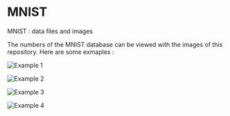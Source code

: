 # MNIST
MNIST : data files and images

The numbers of the MNIST database can be viewed with the images of this repository. Here are some exmaples :

![Example 1](https://github.com/mbornet-hl/MNIST/blob/master/IMAGES/41/mnist_0_41003.png)

![Example 2](https://github.com/mbornet-hl/MNIST/blob/master/IMAGES/41/mnist_0_41019.png)

![Example 3](https://raw.githubusercontent.com/mbornet-hl/MNIST/master/IMAGES/GROUPS/mnist_v5_MNIST-2_01001-02000_25x40.png)

![Example 4](https://raw.githubusercontent.com/mbornet-hl/MNIST/master/IMAGES/GROUPS/mnist_v5_MNIST_08001-09000_25x40.png)
